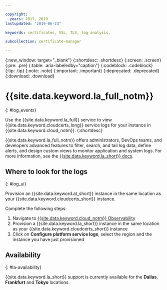 ```yaml
---

copyright:
  years: 2017, 2019
lastupdated: "2019-06-23"

keywords: certificates, SSL, TLS, log analysis,

subcollection: certificate-manager

---
```


{:new_window: target="_blank"}
{:shortdesc: .shortdesc}
{:screen: .screen}
{:pre: .pre}
{:table: .aria-labeledby="caption"}
{:codeblock: .codeblock}
{:tip: .tip}
{:note: .note}
{:important: .important}
{:deprecated: .deprecated}
{:download: .download}

# {{site.data.keyword.la_full_notm}}
{: #log_events}

Use the {{site.data.keyword.la_full}} service to view {{site.data.keyword.cloudcerts_long}} service logs for your instance in {{site.data.keyword.cloud_notm}}.
{:shortdesc}

{{site.data.keyword.la_full_notm}} offers administrators, DevOps teams, and developers advanced features to filter, search, and tail log data, define alerts, and design custom views to monitor application and system logs. For more information, see the [{{site.data.keyword.la_short}} docs](/docs/services/Log-Analysis-with-LogDNA?topic=LogDNA-getting-started).

## Where to look for the logs
{: #log_ui}

Provision an {{site.data.keyword.at_short}} instance in the same location as your {{site.data.keyword.cloudcerts_short}} instance.

Complete the following steps:

1. Navigate to [{{site.data.keyword.cloud_notm}} Observability](https://cloud.ibm.com/observe/)
2. Provision a {{site.data.keyword.la_short}} instance in the same location as your {{site.data.keyword.cloudcerts_short}} instance
3. Click on **Configure platform service logs**, select the region and the instance you have just provisioned


## Availability
{: #la-availability}

{{site.data.keyword.la_short}} support is currently available for the **Dallas**, **Frankfurt** and **Tokyo** locations.
